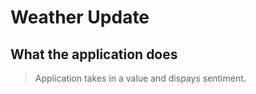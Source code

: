 # Weather Update

## What the application does

> Application takes in a value and dispays sentiment.
